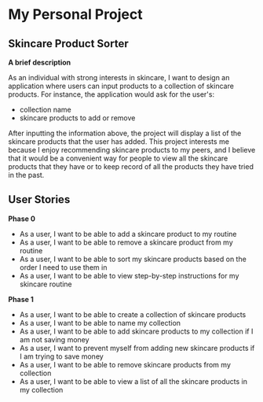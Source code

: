 # My Personal Project

## Skincare Product Sorter 


**A brief description**

As an individual with strong interests in skincare, I want to design an application where users can input products to a 
collection of skincare products. For instance, the application would ask for the user's:

- collection name
- skincare products to add or remove

After inputting the information above, the project will display a list of the skincare products that the user has added. 
This project interests me because I enjoy recommending skincare products to my peers, and I believe that it would be a 
convenient way for people to view all the skincare products that they have or to keep record of all the products they
have tried in the past.



## User Stories
**Phase 0**
- As a user, I want to be able to add a skincare product to my routine
- As a user, I want to be able to remove a skincare product from my routine
- As a user, I want to be able to sort my skincare products based on the order I need to use them in
- As a user, I want to be able to view step-by-step instructions for my skincare routine

**Phase 1**
- As a user, I want to be able to create a collection of skincare products
- As a user, I want to be able to name my collection
- As a user, I want to be able to add skincare products to my collection if I am not saving money
- As a user, I want to prevent myself from adding new skincare products if I am trying to save money
- As a user, I want to be able to remove skincare products from my collection
- As a user, I want to be able to view a list of all the skincare products in my collection